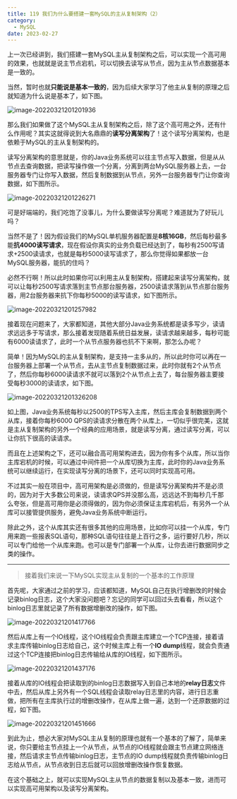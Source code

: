 ```yaml
---
title: 119 我们为什么要搭建一套MySQL的主从复制架构（2）
category:
  - MySQL
date: 2023-02-27
---
```


<!-- more -->


上一次已经讲到，我们搭建一套MySQL主从复制架构之后，可以实现一个高可用的效果，也就就是说主节点宕机，可以切换去读写从节点，因为主从节点数据基本是一致的。

当然，暂时也就**只能说是基本一致的**，因为后续大家学习了他主从复制的原理之后就知道为什么说是基本了，如下图。

![image-20220321201201936](https://studyimages.oss-cn-beijing.aliyuncs.com/img/mysql/109-132/image-20220321201201936.png)

那么我们如果做了这个MySQL主从复制架构之后，除了这个高可用之外，还有什么作用呢？其实这就得说到大名鼎鼎的**读写分离架构**了！这个读写分离架构，也是依赖于MySQL的主从复制架构的。

读写分离架构的意思就是，你的Java业务系统可以往主节点写入数据，但是从从节点去查询数据，把读写操作做一个分离，分离到两台MySQL服务器上去，一台服务器专门让你写入数据，然后复制数据到从节点，另外一台服务器专门让你查询数据，如下图所示。

![image-20220321201226271](https://studyimages.oss-cn-beijing.aliyuncs.com/img/mysql/109-132/image-20220321201226271.png)

可是好端端的，我们吃饱了没事儿，为什么要做读写分离呢？难道就为了好玩儿吗？

当然不是了！因为假设我们的MySQL单机服务器配置是**8核16GB**，然后每秒最多能**抗4000读写请求**，现在假设你真实的业务负载已经达到了，每秒有2500写请求+2500读请求，也就是每秒5000读写请求了，那么你觉得如果都放一台MySQL服务器，能抗的住吗？

必然不行啊！所以此时如果你可以利用主从复制架构，搭建起来读写分离架构，就可以让每秒2500写请求落到主节点那台服务器，2500读请求落到从节点那台服务器，用2台服务器来抗下你每秒5000的读写请求，如下图所示。     

![image-20220321201257982](https://studyimages.oss-cn-beijing.aliyuncs.com/img/mysql/109-132/image-20220321201257982.png)

接着现在问题来了，大家都知道，其他大部分Java业务系统都是读多写少，读请求远远多于写请求，那么接着发现随着系统日益发展，读请求越来越多，每秒可能有6000读请求了，此时一个从节点服务器也抗不下来啊，那怎么办呢？

简单！因为MySQL的主从复制架构，是支持一主多从的，所以此时你可以再在一台服务器上部署一个从节点，去从主节点复制数据过来，此时你就有2个从节点了，然后你每秒6000读请求不就可以落到2个从节点上去了，每台服务器主要接受每秒3000的读请求，如下图。

![image-20220321201326208](https://studyimages.oss-cn-beijing.aliyuncs.com/img/mysql/109-132/image-20220321201326208.png)

如上图，Java业务系统每秒以2500的TPS写入主库，然后主库会复制数据到两个从库，接着你每秒6000 QPS的读请求分散在两个从库上，一切似乎很完美，这就是主从复制架构的另外一个经典的应用场景，就是读写分离，通过读写分离，可以让你抗下很高的读请求。

而且在上述架构之下，还可以融合高可用架构进去，因为你有多个从库，所以当你主库宕机的时候，可以通过中间件把一个从库切换为主库，此时你的Java业务系统可以继续运行，在实现读写分离的场景下，还可以同时实现高可用。

不过其实一般在项目中，高可用架构是必须做的，但是读写分离架构并不是必须的，因为对于大多数公司来说，读请求QPS并没那么高，远远达不到每秒几千那么夸张，但是高可用你是必须得做的，因为你必须保证主库宕机后，有另外一个从库可以接管提供服务，避免Java业务系统中断运行。

除此之外，这个从库其实还有很多其他的应用场景，比如你可以挂一个从库，专门用来跑一些报表SQL语句，那种SQL语句往往是上百行之多，运行要好几秒，所以可以专门给他一个从库来跑。也可以是专门部署一个从库，让你去进行数据同步之类的操作。

---

> 接着我们来说一下MySQL实现主从复制的一个基本的工作原理

首先呢，大家通过之前的学习，应该都知道，MySQL自己在执行增删改的时候会记录binlog日志，这个大家没问题吧？忘记的同学可以回过头去看看，所以这个binlog日志里就记录了所有数据增删改的操作，如下图。

![image-20220321201417766](https://studyimages.oss-cn-beijing.aliyuncs.com/img/mysql/109-132/image-20220321201417766.png)

然后从库上有一个IO线程，这个IO线程会负责跟主库建立一个TCP连接，接着请求主库传输binlog日志给自己，这个时候主库上有一个**IO dump**线程，就会负责通过这个TCP连接把binlog日志传输给从库的IO线程，如下图所示。

![image-20220321201437176](https://studyimages.oss-cn-beijing.aliyuncs.com/img/mysql/109-132/image-20220321201437176.png)

接着从库的IO线程会把读取到的binlog日志数据写入到自己本地的**relay日志**文件中去，然后从库上另外有一个SQL线程会读取relay日志里的内容，进行日志重做，把所有在主库执行过的增删改操作，在从库上做一遍，达到一个还原数据的过程，如下图。

![image-20220321201451666](https://studyimages.oss-cn-beijing.aliyuncs.com/img/mysql/109-132/image-20220321201451666.png)

到此为止，想必大家对MySQL主从复制的原理也就有一个基本的了解了，简单来说，你只要给主节点挂上一个从节点，从节点的IO线程就会跟主节点建立网络连接，然后请求主节点传输binlog日志，主节点的IO dump线程就负责传输binlog日志给从节点，从节点收到日志后就可以回放增删改操作恢复数据。

在这个基础之上，就可以实现MySQL主从节点的数据复制以及基本一致，进而可以实现高可用架构以及读写分离架构。
